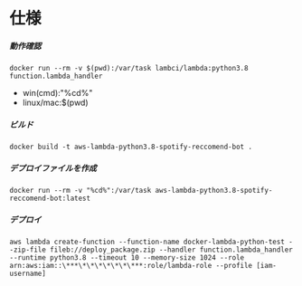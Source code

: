 # 仕様

##### 動作確認

```
docker run --rm -v $(pwd):/var/task lambci/lambda:python3.8 function.lambda_handler
```

- win(cmd):"%cd%"
- linux/mac:$(pwd)

##### ビルド

```
docker build -t aws-lambda-python3.8-spotify-reccomend-bot .
```

##### デプロイファイルを作成

```
docker run --rm -v "%cd%":/var/task aws-lambda-python3.8-spotify-reccomend-bot:latest
```

##### デプロイ

```
aws lambda create-function --function-name docker-lambda-python-test --zip-file fileb://deploy_package.zip --handler function.lambda_handler --runtime python3.8 --timeout 10 --memory-size 1024 --role arn:aws:iam::\***\*\*\*\*\*\*\***:role/lambda-role --profile [iam-username]
```
